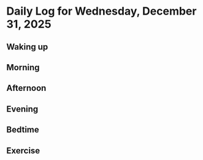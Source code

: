# Daily Log for Wednesday, December 31, 2025

## Waking up

## Morning

## Afternoon

## Evening

## Bedtime

## Exercise
